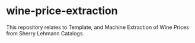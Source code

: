 # wine-price-extraction
This repository relates to Template, and Machine Extraction of Wine Prices from Sherry Lehmann Catalogs.
